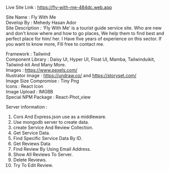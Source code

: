 Live Site Link : https://fly-with-me-484dc.web.app <br>

Site Name : Fly With Me <br>
Develop By : Mehedy Hasan Ador <br>
Site Description : 'Fly With Me' is a tourist guide service site. Who are new and don't know where and how to go places, We help them to find best and perfect place for him/ her.
I Have five years of experience on this sector. If you want to know more, Fill free to contact me.

Framework : Tailwind <br>
Component Library : Daisy UI, Hyper UI, Float UI, Mamba, Tailwinduikit, Tailwind-kit And Many More. <br>
Images : https://www.pexels.com/ <br>
Illustrator image : https://undraw.co/ and https://storyset.com/ <br>
Image Size Compromise : Tiny Png <br>
Icons : React Icon <br>
Image Upload : IMGBB <br>
Special NPM Package : React-Phot_view <br>

Server information :

1. Cors And Express.json use as a middleware.
2. Use mongodb server to create data.
3. create Service And Review Collection.
4. Get Service Data.
5. Find Specific Service Data By ID.
6. Get Reviews Data
7. Find Review By Using Email Address.
8. Show All Reviews To Server.
9. Delete Reviews.
10. Try To Edit Review.
